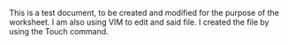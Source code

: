 This is a test document, to be created and modified for the purpose of the
worksheet. I am also using VIM to edit and said file. I created the file by
using the Touch command.
